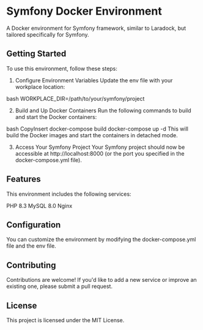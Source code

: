 # Symfony Docker Environment

A Docker environment for Symfony framework, similar to Laradock, but tailored specifically for Symfony.

## Getting Started

To use this environment, follow these steps:

1. Configure Environment Variables
Update the env file with your workplace location:

bash
WORKPLACE_DIR=/path/to/your/symfony/project

2. Build and Up Docker Containers
Run the following commands to build and start the Docker containers:

bash
CopyInsert
docker-compose build
docker-compose up -d
This will build the Docker images and start the containers in detached mode.

3. Access Your Symfony Project
Your Symfony project should now be accessible at http://localhost:8000 (or the port you specified in the docker-compose.yml file).

## Features

This environment includes the following services:

PHP 8.3
MySQL 8.0
Nginx

## Configuration

You can customize the environment by modifying the docker-compose.yml file and the env file.

## Contributing

Contributions are welcome! If you'd like to add a new service or improve an existing one, please submit a pull request.

## License

This project is licensed under the MIT License.

